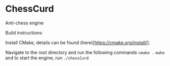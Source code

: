 # ChessCurd
Anti-chess engine

Build instructions:

Install CMake, details can be found (here)[https://cmake.org/install/].

Navigate to the root directory and run the following commands
```cmake .```
```make```
and to start the engine, run
```./chessCurd```

